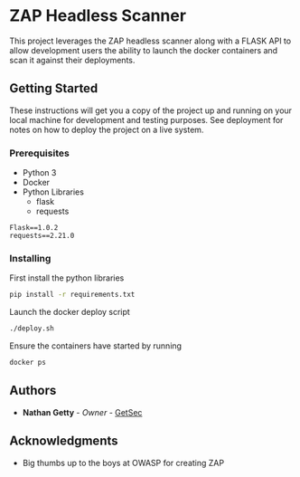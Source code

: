 # ZAP Headless Scanner 

This project leverages the ZAP headless scanner along with a FLASK API to allow development users the ability to launch the docker containers and scan it against their deployments.

## Getting Started

These instructions will get you a copy of the project up and running on your local machine for development and testing purposes. See deployment for notes on how to deploy the project on a live system.

### Prerequisites

- Python 3
- Docker
- Python Libraries
    - flask
    - requests


```
Flask==1.0.2
requests==2.21.0
```

### Installing

First install the python libraries

```sh
pip install -r requirements.txt
```

Launch the docker deploy script

```sh
./deploy.sh
```

Ensure the containers have started by running

```sh
docker ps
```


## Authors

* **Nathan Getty** - *Owner* - [GetSec](https://github.com/GetSEc)


## Acknowledgments

* Big thumbs up to the boys at OWASP for creating ZAP

